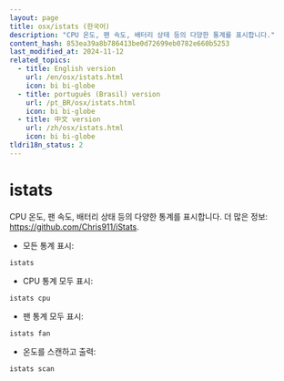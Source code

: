 ```yaml
---
layout: page
title: osx/istats (한국어)
description: "CPU 온도, 팬 속도, 배터리 상태 등의 다양한 통계를 표시합니다."
content_hash: 853ea39a8b786413be0d72699eb0782e660b5253
last_modified_at: 2024-11-12
related_topics:
  - title: English version
    url: /en/osx/istats.html
    icon: bi bi-globe
  - title: português (Brasil) version
    url: /pt_BR/osx/istats.html
    icon: bi bi-globe
  - title: 中文 version
    url: /zh/osx/istats.html
    icon: bi bi-globe
tldri18n_status: 2
---
```

# istats

CPU 온도, 팬 속도, 배터리 상태 등의 다양한 통계를 표시합니다.
더 많은 정보: <https://github.com/Chris911/iStats>.

- 모든 통계 표시:

`istats`

- CPU 통계 모두 표시:

`istats cpu`

- 팬 통계 모두 표시:

`istats fan`

- 온도를 스캔하고 출력:

`istats scan`

